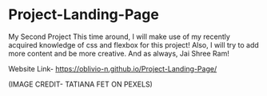 # Project-Landing-Page
My Second Project
This time around, I will make use of my recently acquired knowledge of css and flexbox for this project!
Also, I will try to add more content and be more creative.
And as always, Jai Shree Ram!

Website Link- https://oblivio-n.github.io/Project-Landing-Page/

(IMAGE CREDIT- TATIANA FET ON PEXELS)